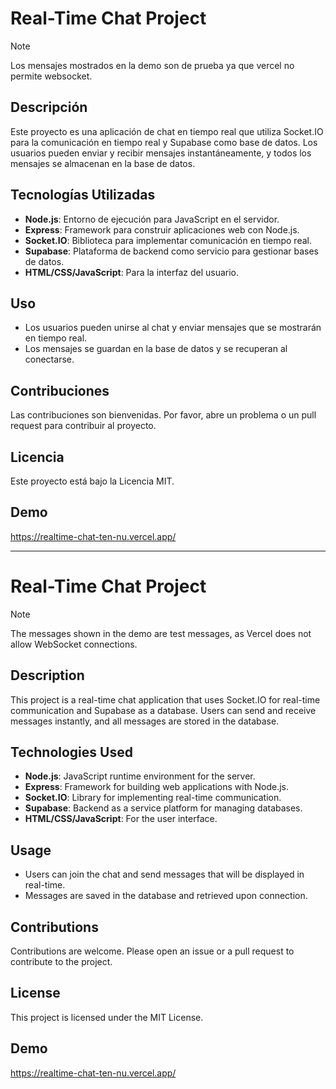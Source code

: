 # Real-Time Chat Project

> [!NOTE]
> Los mensajes mostrados en la demo son de prueba ya que vercel no permite websocket.

## Descripción

Este proyecto es una aplicación de chat en tiempo real que utiliza Socket.IO para la comunicación en tiempo real y Supabase como base de datos. Los usuarios pueden enviar y recibir mensajes instantáneamente, y todos los mensajes se almacenan en la base de datos.

## Tecnologías Utilizadas

- **Node.js**: Entorno de ejecución para JavaScript en el servidor.
- **Express**: Framework para construir aplicaciones web con Node.js.
- **Socket.IO**: Biblioteca para implementar comunicación en tiempo real.
- **Supabase**: Plataforma de backend como servicio para gestionar bases de datos.
- **HTML/CSS/JavaScript**: Para la interfaz del usuario.

## Uso

- Los usuarios pueden unirse al chat y enviar mensajes que se mostrarán en tiempo real.
- Los mensajes se guardan en la base de datos y se recuperan al conectarse.

## Contribuciones

Las contribuciones son bienvenidas. Por favor, abre un problema o un pull request para contribuir al proyecto.

## Licencia

Este proyecto está bajo la Licencia MIT.

## Demo

https://realtime-chat-ten-nu.vercel.app/

---

# Real-Time Chat Project

> [!NOTE]
> The messages shown in the demo are test messages, as Vercel does not allow WebSocket connections.

## Description

This project is a real-time chat application that uses Socket.IO for real-time communication and Supabase as a database. Users can send and receive messages instantly, and all messages are stored in the database.

## Technologies Used

- **Node.js**: JavaScript runtime environment for the server.
- **Express**: Framework for building web applications with Node.js.
- **Socket.IO**: Library for implementing real-time communication.
- **Supabase**: Backend as a service platform for managing databases.
- **HTML/CSS/JavaScript**: For the user interface.

## Usage

- Users can join the chat and send messages that will be displayed in real-time.
- Messages are saved in the database and retrieved upon connection.

## Contributions

Contributions are welcome. Please open an issue or a pull request to contribute to the project.

## License

This project is licensed under the MIT License.

## Demo

https://realtime-chat-ten-nu.vercel.app/
